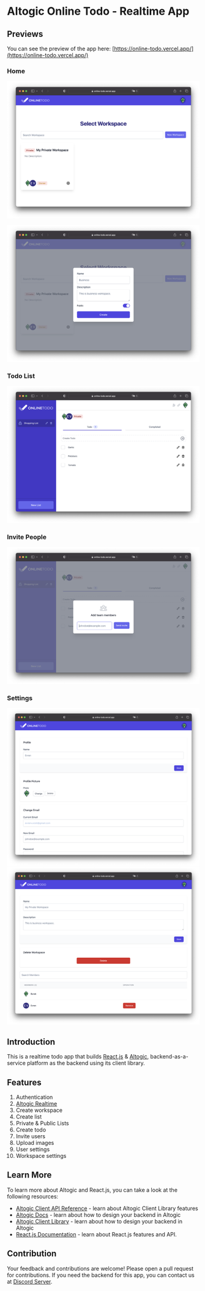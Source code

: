 # Altogic Online Todo - Realtime App

## Previews

You can see the preview of the app here: [https://online-todo.vercel.app/](https://online-todo.vercel.app/)

### Home

![Workspace](github/workspace.png 'Preview image of the workspace')

![Add Workspace](github/add-workspace.png 'Preview image of adding workspace')

### Todo List

![Todo List](github/todos.png 'Preview image of todo list')

### Invite People

![Invite People](github/invite-people.png 'Preview image of invitation')

### Settings

![Settings](github/settings.png 'Preview image of settings')
![Workspace Settings](github/w-settings.png 'Preview image of settings')

## Introduction

This is a realtime todo app that builds [React.js](https://reactjs.org/) & [Altogic](https://www.altogic.com), backend-as-a-service platform as the backend using its client library.

## Features

1. Authentication  
2. [Altogic Realtime](https://www.altogic.com/client/category/realtime)
3. Create workspace
4. Create list
5. Private & Public Lists
6. Create todo
7. Invite users
8. Upload images
9. User settings
10. Workspace settings

## Learn More

To learn more about Altogic and React.js, you can take a look at the following resources:

-   [Altogic Client API Reference](https://clientapi.altogic.com/latest/modules.html) - learn about Altogic Client Library features
-   [Altogic Docs](https://www.altogic.com/docs/) - learn about how to design your backend in Altogic
-   [Altogic Client Library](https://www.altogic.com/client/) - learn about how to design your backend in Altogic
-   [React.js Documentation](https://reactjs.org/docs/getting-started.html) - learn about React.js features and API.

## Contribution

Your feedback and contributions are welcome! Please open a pull request for contributions. If you need the backend for this app, you can contact us at [Discord Server](https://discord.gg/ERK2ssumh8).
